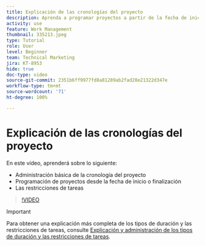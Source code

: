 ```yaml
---
title: Explicación de las cronologías del proyecto
description: Aprenda a programar proyectos a partir de la fecha de inicio o finalización. A continuación, aprenda cómo la duración, los predecesores y las restricciones de tareas afectan al plan de proyecto.
activity: use
feature: Work Management
thumbnail: 335213.jpeg
type: Tutorial
role: User
level: Beginner
team: Technical Marketing
jira: KT-8953
hide: true
doc-type: video
source-git-commit: 2351b6ff9977fd8a81289ab2fad28e21322d347e
workflow-type: tm+mt
source-wordcount: '71'
ht-degree: 100%

---
```


# Explicación de las cronologías del proyecto

En este vídeo, aprenderá sobre lo siguiente:

* Administración básica de la cronología del proyecto
* Programación de proyectos desde la fecha de inicio o finalización
* Las restricciones de tareas

>[!VIDEO](https://video.tv.adobe.com/v/335213/?quality=12&learn=on)

>[!IMPORTANT]
>
>Para obtener una explicación más completa de los tipos de duración y las restricciones de tareas, consulte [Explicación y administración de los tipos de duración y las restricciones de tareas](https://experienceleague.adobe.com/docs/workfront-learn/tutorials-workfront/manage-work/intermediate-projects/understand-and-manage-duration-types-and-task-constraints.html?lang=es).
